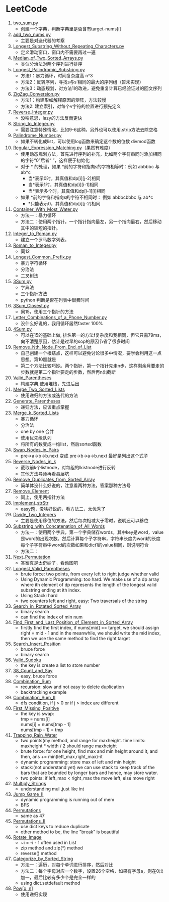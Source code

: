 # LeetCode
1. [two_sum.py](./codes_1-50/1_two_sum.py)  
   * 创建一个字典，判断字典里是否含有target-nums\[i]  
2. [add_two_nums.py](./codes_1-50_1-50/2_add_two_nums.py)  
   * 主要是对迭代器的考察  
3. [Longest_Substring_Without_Repeating_Characters.py](./codes_1-50_1-50/3_Longest_Substring_Without_Repeating_Characters.py)  
   * 定义滑动窗口，窗口内不需要再过一遍  
4. [Median_of_Two_Sorted_Arrays.py](./codes_1-50_1-50/4_Median_of_Two_Sorted_Arrays.py)  
   * 类似分治法对两个序列进行排序  
5. [Longest_Palindromic_Substring.py](./codes_1-50_1-50/5_Longest_Palindromic_Substring.py) 
   * 方法1：暴力循环，时间复杂度高 n^3
   * 方法2：反转序列，寻找s与s’相同的最大的序列组（暂未实现）
   * 方法3：动态规划，对方法1的改进，避免重复计算已经验证过的回文序列
6. [ZigZag_Conversion.py](./codes_1-50_1-50/6_ZigZag_Conversion.py)
   * 方法1：构建形如解释原因的矩阵，方法较慢
   * 方法2: 建立索引，对每个v字符的位置进行预先定义
7. [Reverse_Integer.py](./codes_1-50_1-50/7_Reverse_Integer.py)
   * 没啥意思，lazy的方法反而更快
8. [String_to_Integer.py](./codes_1-50_1-50/8_String_to_Integer.py)
   * 需要注意特殊情况，比如9-6这种。另外也可以使用.strip方法去除空格
9. [Palindrome_Number.py](./codes_1-50_1-50/9_Palindrome_Number.py)
   * 如果不转化成list，可以使用log函数来确定这个数的位数 divmod函数
10. [Regular_Expression_Matching.py](./codes_1-50_1-50/10_Regular_Expression_Matching.py)（果然有难度）
    * 使用动态规划方法，首先进行序列的补充，比如两个字符串同时添加相同的字符“0”后者“ ”，这样便于初始化
    * 对于 \* 的处理，如果 \*前的字符和指向s的字符相等时：例如 abbbbc 与 ab*c
       * 当\*表示0时，其真值和dp\[i]\[j-2]相同
       * 当\*表示1时，其真值和dp\[i]\[i-1]相同
       * 当\*表示多个时，其真值和dp\[i-1]\[i]相同
    * 如果 \*前的字符和指向s的字符不相同时： 例如 abbbcbbbc 与 ab*c
       * \*只能表示0，其真值和dp\[i]\[j-2]相同
11. [Container_With_Most_Water.py](./codes_1-50_1-50/11_Container_With_Most_Water.py) 
    * 方法一：暴力循环
    * 方法二：使用两个指针，一个指针指向最左，另一个指向最右，然后移动其中的较短的指针。
12. [Integer_to_Roman.py](./codes_1-50_1-50/12_Integer_to_Roman.py)
    * 建立一个罗马数字列表，
13. [Roman_to_Integer.py](./codes_1-50_1-50/13_Roman_to_Integer.py)
    * 同12
14. [Longest_Common_Prefix.py](./codes_1-50_1-50/14_Longest_Common_Prefix.py)
    * 暴力字符循环
    * 分治法
    * 二叉树法
15. [3Sum.py](./codes_1-50_1-50/15_3Sum.py)
    * 字典法
    * 三个指针方法
    * python 判断是否在列表中很费时间
16. [3Sum_Closest.py](./codes_1-50_1-50/16_3Sum_Closest.py)
    * 同15，使用三个指针的方法
17. [Letter_Combinations_of_a_Phone_Number.py](./codes_1-50_1-50/17_Letter_Combinations_of_a_Phone_Number.py)
    * 没什么好说的，我用循环居然faster 100%
18. [4Sum.py](./codes_1-50/18_4Sum.py)
    * 可以在15的基础上做, 排名第一的方法f复杂度和我相同，但它只需79ms，向不清楚原因，估计是过早的sop的原因节省了很多时间
19. [Remove_Nth_Node_From_End_of_List](./codes_1-50/19_Remove_Nth_Node_From_End_of_List.py)
    * 自己创建一个根结点，这样可以避免讨论很多中情况，要学会利用这一点思想。第10题就是
    * 第二个方法比较巧妙。两个指针，第一个指针先走n步，这样剩余月要走的步数就是第二个指针要走的步数，然后再n出截断
20. [Valid_Parentheses](./codes_1-50/20_Valid_Parentheses.py)
    * 构建字典,使用堆栈，先进后出
21. [Merge_Two_Sorted_Lists](./codes_1-50/21_Merge_Two_Sorted_Lists.py) 
    * 使用递归的方法或迭代的方法   
22. [Generate_Parentheses](./codes_1-50/22_Generate_Parentheses.py)
    * 递归方法，应该重点掌握
23. [Merge_k_Sorted_Lists](./codes_1-50/23_Merge_k_Sorted_Lists.py)
    * 暴力循环
    * 分治法
    * one by one 合并
    * 使用优先级队列
    * 将所有的数变成一维list，然后sorted函数
24. [Swap_Nodes_in_Pairs](./codes_1-50/24_Swap_Nodes_in_Pairs.py)
    * pre->a->b->b.next 变成 pre->b->a->b.next
    最好是列出这个式子
25. [Reverse_Nodes_in_k](./codes_1-50/25_Reverse_Nodes_in_k-Group.py)
    * 截取前k个listnode，对每组的lkistnode进行反转
    * 其他方法导师再看县展坑
26. [Remove_Duplicates_from_Sorted_Array](./codes_1-50/26_Remove_Duplicates_from_Sorted_Array.py)
    * 简单体没什么好说的，注意看两种方法，答案那种方法号
27. [Remove_Element](./codes_1-50/27_Remove_Element.py)
    * 同上，使用两指针方法
28. [Implement_strStr](./codes_1-50/28_Implement_strStr().py)
    * easy题，没啥好说的，看方法二，太优秀了
29. [Divide_Two_Integers](./codes_1-50/29_Divide_Two_Integers.py) 
    * 主要是使用移位的方法，然后每次相减大于零时，说明还可以移位   
30. [Substring_with_Concatenation_of_All_Words](./codes_1-50/30_Substring_with_Concatenation_of_All_Words.py)
    * 方法一：使用两个字典，第一个字典储存words，其中key是word，value是word的出现次数。然后计算每个子字符串，字符串长度为word的长度
    每个子字符串中word的次数如果和dict1的value相同，则说明符合
    * 方法二：
31. [Next_Permutation](./codes_1-50/31_Next_Permutation.py)
    * 答案真是太奇妙了，看动图吧
32. [Longest_Valid_Parentheses](./codes_1-50/32_Longest_Valid_Parentheses.py)
    * brute force: two points, from every left to right judge whether valid
    * Using Dynamic Programming:  too hard. We make use of a dp array where ith element of dp represents the length of the longest valid substring ending at ith index.
    * Using Stack: hard
    * two counters left and right, easy: Two traversals of the string
33. [Search_in_Rotated_Sorted_Array](./codes_1-50/33_Search_in_Rotated_Sorted_Array.py)
    * binary search 
    * can find the index of min num
34. [Find_First_and_Last_Position_of_Element_in_Sorted_Array](codes_1-50/34_Find_First_and_Last_Position_of_Element_in_Sorted_Array.py)
    * firstly find the first index, if nums[mid] == target, we should assign right = mid - 1 and in the meanwhile, we should write the mid index, then we use the same method to find the right target
35. [Search_Insert_Position](codes_1-50/35_Search_Insert_Position.py)
    * bruce force
    * binary search 
36. [Valid_Sudoku](codes_1-50/36_Valid_Sudoku.py)
    * the key is create a list to store number
38. [38_Count_and_Say](./codes_1-50/38_Count_and_Say.py)
    * easy, bruce force
39. [Combination_Sum](codes_1-50/39_Combination_Sum.py)
    * recursion: slow and not easy to delete duplication
    * backtracking example
40. [Combination_Sum_II](codes_1-50/40_Combination_Sum_II.py)
    * dfs condition, if j > 0 or if j > index are different
41. [First_Missing_Positive](codes_1-50/41_First_Missing_Positive.py)
    * the key is swap: 
    <br>  tmp = nums\[i] 
    <br>  nums\[i] = nums\[tmp - 1] 
    <br>  nums\[tmp - 1] = tmp
42. [Trapping_Rain_Water](./codes_1-50/42_Trapping_Rain_Water.py)
    * two points(my method, and range for maxheight. time limits: maxheight * width / 2 should range maxheight
    * brute force: for one height, find max and min height around it, and then, ans += min(left_max,right_max)-it
    * dynamic programming: store max of left and min height
    * stack:(not understand yet) we can use stack to keep track of the bars that are bounded by longer bars and hence, may store water.
    * two points: if left_max < right_max the move left, else move right
43. [Multiply_Strings](./codes_1-50/43_Multiply_Strings.py)
    * understanding mul ,just like int
45. [Jump_Game_II](./codes_1-50/45_Jump_Game_II.py)
    * dynamic programming is running out of mem
    * BFS
46. [Permutations](./codes_1-50/46_Permutations.py)
    * same as 47
47. [Permutations_II](./codes_1-50/47_Permutations_II.py)
    * use dict keys to reduce duplicate
    * other method to be, the line "break" is beautiful 
48. [Rotate_Image](./codes_1-50/48_Rotate_Image.py)
    * ~i = -i - 1  often used in List 
    * zip method and zip(*) method 
    * reverse() method
49. [Categorize_by_Sorted_String](./codes_1-50/49_Categorize_by_Sorted_String.py)
    * 方法一：遍历，对每个单词进行排序，然后对比 
    * 方法二：每个字母对应一个数字，设置26个空格，如果有字母a，则在0出加一，最后比较有多少个是完全一样的
    * using dict.setdefault method 
50. [Pow[x, n]](./codes_1-50/50_Pow_x_n.py)
    * 使用递归实现
